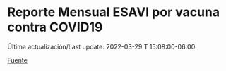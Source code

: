# Reporte Mensual ESAVI por vacuna contra COVID19

Última actualización/Last update: 2022-03-29 T 15:08:00-06:00

[Fuente](https://www.gob.mx/salud/documentos/reporte-mensual-esavi-por-vacuna-contra-covid19)
